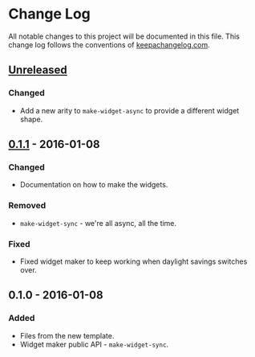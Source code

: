# Change Log
All notable changes to this project will be documented in this file. This change log follows the conventions of [keepachangelog.com](http://keepachangelog.com/).

## [Unreleased][unreleased]
### Changed
- Add a new arity to `make-widget-async` to provide a different widget shape.

## [0.1.1] - 2016-01-08
### Changed
- Documentation on how to make the widgets.

### Removed
- `make-widget-sync` - we're all async, all the time.

### Fixed
- Fixed widget maker to keep working when daylight savings switches over.

## 0.1.0 - 2016-01-08
### Added
- Files from the new template.
- Widget maker public API - `make-widget-sync`.

[unreleased]: https://github.com/your-name/luno/compare/0.1.1...HEAD
[0.1.1]: https://github.com/your-name/luno/compare/0.1.0...0.1.1
